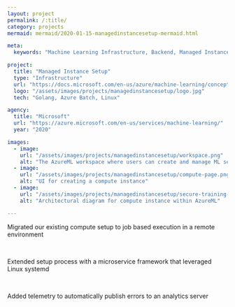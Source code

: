 ```yaml
---
layout: project
permalink: /:title/
category: projects
mermaid: mermaid/2020-01-15-managedinstancesetup-mermaid.html

meta:
  keywords: "Machine Learning Infrastructure, Backend, Managed Instance, Telemetry"

project:
  title: "Managed Instance Setup"
  type: "Infrastructure"
  url: "https://docs.microsoft.com/en-us/azure/machine-learning/concept-compute-instance"
  logo: "/assets/images/projects/managedinstancesetup/logo.jpg"
  tech: "Golang, Azure Batch, Linux"

agency:
  title: "Microsoft"
  url: "https://azure.microsoft.com/en-us/services/machine-learning/"
  year: "2020"

images:
  - image:
    url: "/assets/images/projects/managedinstancesetup/workspace.png"
    alt: "The AzureML workspace where users can create and manage ML services"
  - image:
    url: "/assets/images/projects/managedinstancesetup/compute-page.png"
    alt: "UI for creating a compute instance"
  - image:
    url: "/assets/images/projects/managedinstancesetup/secure-training-environment.png"
    alt: "Architectural diagram for compute instance within AzureML"

---
```


<p class="text">Migrated our existing compute setup to job based execution in a remote environment</p>
<br />
<p class="text">Extended setup process with a microservice framework that leveraged Linux systemd</p>
<br />
<p class="text">Added telemetry to automatically publish errors to an analytics server</p>